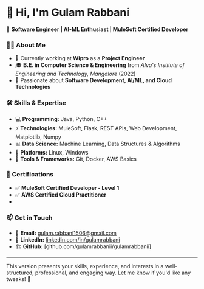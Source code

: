 # 👋 Hi, I'm Gulam Rabbani  

🚀 **Software Engineer | AI-ML Enthusiast | MuleSoft Certified Developer**  

### 👨‍💻 About Me  
- 💼 Currently working at **Wipro** as a **Project Engineer**  
- 🎓 **B.E. in Computer Science & Engineering** from *Alva's Institute of Engineering and Technology, Mangalore* (2022)  
- 🎯 Passionate about **Software Development, AI/ML, and Cloud Technologies**  

### 🛠️ Skills & Expertise  
- 💻 **Programming:** Java, Python, C++  
- ⚡ **Technologies:** MuleSoft, Flask, REST APIs, Web Development, Matplotlib, Numpy
- 📊 **Data Science:** Machine Learning, Data Structures & Algorithms  
- 🐧 **Platforms:** Linux, Windows  
- 🚀 **Tools & Frameworks:** Git, Docker, AWS Basics  

### 📜 Certifications  
- ✅ **MuleSoft Certified Developer - Level 1**  
- ✅ **AWS Certified Cloud Practitioner**
- 
### 📫 Get in Touch  
- 📩 **Email:** [gulam.rabbani1506@gmail.com](mailto:gulam.rabbani1506@gmail.com)  
- 💼 **LinkedIn:** [linkedin.com/in/gulamrabbani](#)
- 🏗 **GitHub:** [github.com/gulamrabbanii/gulamrabbanii]  

---

This version presents your skills, experience, and interests in a well-structured, professional, and engaging way. Let me know if you'd like any tweaks! 🚀

<!---
gulamrabbanii/gulamrabbanii is a ✨ special ✨ repository because its `README.md` (this file) appears on your GitHub profile.
You can click the Preview link to take a look at your changes.
--->
